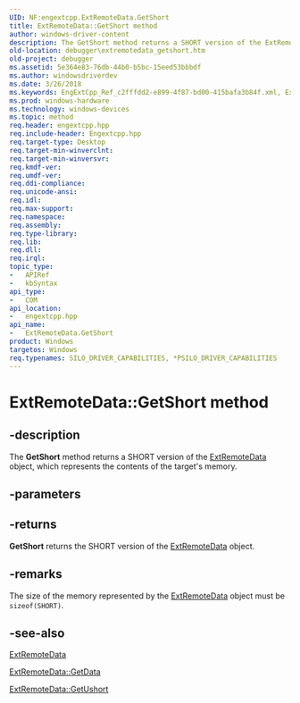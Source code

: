 ```yaml
---
UID: NF:engextcpp.ExtRemoteData.GetShort
title: ExtRemoteData::GetShort method
author: windows-driver-content
description: The GetShort method returns a SHORT version of the ExtRemoteData object, which represents the contents of the target's memory.
old-location: debugger\extremotedata_getshort.htm
old-project: debugger
ms.assetid: 5e364e83-76db-44b0-b5bc-15eed53bbbdf
ms.author: windowsdriverdev
ms.date: 3/26/2018
ms.keywords: EngExtCpp_Ref_c2fffdd2-e899-4f87-bd00-415bafa3b84f.xml, ExtRemoteData, ExtRemoteData class [Windows Debugging], GetShort method, ExtRemoteData::GetShort, GetShort method [Windows Debugging], GetShort method [Windows Debugging], ExtRemoteData class, GetShort,ExtRemoteData.GetShort, debugger.extremotedata_getshort
ms.prod: windows-hardware
ms.technology: windows-devices
ms.topic: method
req.header: engextcpp.hpp
req.include-header: Engextcpp.hpp
req.target-type: Desktop
req.target-min-winverclnt: 
req.target-min-winversvr: 
req.kmdf-ver: 
req.umdf-ver: 
req.ddi-compliance: 
req.unicode-ansi: 
req.idl: 
req.max-support: 
req.namespace: 
req.assembly: 
req.type-library: 
req.lib: 
req.dll: 
req.irql: 
topic_type:
-	APIRef
-	kbSyntax
api_type:
-	COM
api_location:
-	engextcpp.hpp
api_name:
-	ExtRemoteData.GetShort
product: Windows
targetos: Windows
req.typenames: SILO_DRIVER_CAPABILITIES, *PSILO_DRIVER_CAPABILITIES
---
```


# ExtRemoteData::GetShort method


## -description


The <b>GetShort</b> method returns a SHORT version of the <a href="https://msdn.microsoft.com/library/windows/hardware/ff544008">ExtRemoteData</a> object, which represents the contents of the target's memory.


## -parameters






## -returns



<b>GetShort</b> returns the SHORT version of the <a href="https://msdn.microsoft.com/library/windows/hardware/ff544008">ExtRemoteData</a> object.




## -remarks



The size of the memory represented by the <a href="https://msdn.microsoft.com/library/windows/hardware/ff544008">ExtRemoteData</a> object must be <code>sizeof(SHORT)</code>.




## -see-also




<a href="https://msdn.microsoft.com/library/windows/hardware/ff544008">ExtRemoteData</a>



<a href="https://msdn.microsoft.com/library/windows/hardware/ff544019">ExtRemoteData::GetData</a>



<a href="https://msdn.microsoft.com/library/windows/hardware/ff544077">ExtRemoteData::GetUshort</a>
 

 

